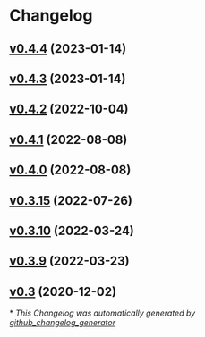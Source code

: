 # Changelog

## [v0.4.4](https://github.com/alenrajsp/tcxreader/tree/v0.4.4) (2023-01-14)

## [v0.4.3](https://github.com/alenrajsp/tcxreader/tree/v0.4.3) (2023-01-14)

## [v0.4.2](https://github.com/alenrajsp/tcxreader/tree/v0.4.2) (2022-10-04)

## [v0.4.1](https://github.com/alenrajsp/tcxreader/tree/v0.4.1) (2022-08-08)

## [v0.4.0](https://github.com/alenrajsp/tcxreader/tree/v0.4.0) (2022-08-08)

## [v0.3.15](https://github.com/alenrajsp/tcxreader/tree/v0.3.15) (2022-07-26)

## [v0.3.10](https://github.com/alenrajsp/tcxreader/tree/v0.3.10) (2022-03-24)

## [v0.3.9](https://github.com/alenrajsp/tcxreader/tree/v0.3.9) (2022-03-23)

## [v0.3](https://github.com/alenrajsp/tcxreader/tree/v0.3) (2020-12-02)



\* *This Changelog was automatically generated by [github_changelog_generator](https://github.com/github-changelog-generator/github-changelog-generator)*
